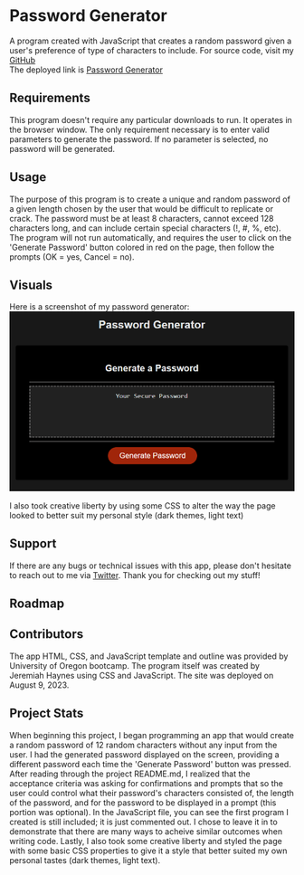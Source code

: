 # Password Generator

A program created with JavaScript that creates a random password given a user's preference of type of characters to include.
For source code, visit my [GitHub](https://github.com/dsatpm/password-generator)
<br>
The deployed link is [Password Generator](https://dsatpm.github.io/password-generator)


## Requirements

This program doesn't require any particular downloads to run. It operates in the browser window. The only requirement necessary is to enter valid parameters to generate the password. If no parameter is selected, no password will be generated.


## Usage

The purpose of this program is to create a unique and random password of a given length chosen by the user that would be difficult to replicate or crack. The password must be at least 8 characters, cannot exceed 128 characters long, and can include certain special characters (!, #, %, etc). The program will not run automatically, and requires the user to click on the 'Generate Password' button colored in red on the page, then follow the prompts (OK = yes, Cancel = no).


## Visuals

Here is a screenshot of my password generator:
![Password Generator App](/assets/images/pword-ss.png?raw-true)

I also took creative liberty by using some CSS to alter the way the page looked to better suit my personal style (dark themes, light text)

## Support

If there are any bugs or technical issues with this app, please don't hesitate to reach out to me via [Twitter](https://twitter.com/__dsatpm). Thank you for checking out my stuff!


## Roadmap

## Contributors

The app HTML, CSS, and JavaScript template and outline was provided by University of Oregon bootcamp. The program itself was created by Jeremiah Haynes using CSS and JavaScript.
The site was deployed on August 9, 2023.


## Project Stats

When beginning this project, I began programming an app that would create a random password of 12 random characters without any input from the user. I had the generated password displayed on the screen, providing a different password each time the 'Generate Password' button was pressed. After reading through the project README.md, I realized that the acceptance criteria was asking for confirmations and prompts that so the user could control what their password's characters consisted of, the length of the password, and for the password to be displayed in a prompt (this portion was optional). In the JavaScript file, you can see the first program I created is still included; it is just commented out. I chose to leave it in to demonstrate that there are many ways to acheive similar outcomes when writing code. Lastly, I also took some creative liberty and styled the page with some basic CSS properties to give it a style that better suited my own personal tastes (dark themes, light text). 



